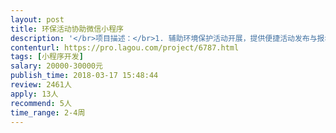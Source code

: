 ```yaml
---                
layout: post       
title: 环保活动协助微信小程序           
description: '</br>项目描述：</br>1.	辅助环境保护活动开展，提供便捷活动发布与报名方式；</br>2.	为参与者提供可靠的数据记录方式；</br>3.	环保活动数据结果可视化呈现。</br>主要功能点：</br>小程序用户端</br>（1）浏览环保活动信息与报名</br>（2）记录参与者产生的环境数据（包括参与者的位置信息、图片、文字描述）</br>（3）根据参与者的数据生成电子活动证明</br>（4）部分汇总数据的可视化呈现</br>（5）首页轮播Banner</br>后台端-合作机构使用</br>（1）	填写表单注册、申领工具包</br>（2）	活动信息编辑与发布</br>（3）	报名信息收集</br>（4）	上传活动数据</br>（5）	获取小程序用户端获得的参与者产生的数据</br>后台端-本机构使用</br>（1）审核机构申请信息</br>（2）获取机构申领工具包信息</br>（3）获取机构上传的环境数据</br> (4) 获取普通参与者活动产生的数据</br>其他：产生的数据需要被外部网站调用</br></br>可参考产品：</br>http://www.huodongxing.com/</br>http://datacenter.mep.gov.cn/websjzx/thsreport/queryWaterplace.vm?WATERPLACE=%E6%94%80%E6%9E%9D%E8%8A%B1%E9%BE%99%E6%B4%9E&YEAR=2018&WISSUE=9</br>小程序：微河长</br></br>人员要求：</br>1.	广州的公司或个人，需到公司面谈细节；</br>2.	精通NodeJS或PHP 熟悉JQuery、Javascript、Maven、Redis等技术</br>3.	良好沟通能力和契约精神</br>'     
contenturl: https://pro.lagou.com/project/6787.html      
tags: [小程序开发]            
salary: 20000-30000元          
publish_time: 2018-03-17 15:48:44         
review: 2461人                   
apply: 13人                   
recommend: 5人                   
time_range: 2-4周              
---                 
```

